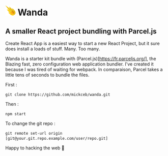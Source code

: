 # ![logo](https://github.com/mickceb/wanda/blob/main/src/assets/images/favicon.png) Wanda 
## A smaller React project bundling with Parcel.js

Create React App is a easiest way to start a new React Project, but it sure does install a loads of stuff. Many. Too many.

Wanda is a starter kit bundle with (Parcel.js)[https://fr.parceljs.org/], the Blazing fast, zero configuration web application bundler. I've created it because I was tired of waiting for webpack. In comparaison, Parcel takes a little tens of seconds to bundle the files.

First :
```
git clone https://github.com/mickceb/wanda.git
```
Then :
```
npm start
```

To change the git repo :
```
git remote set-url origin [git@your.git.repo.example.com/user/repo.git]
```

Happy to hacking the web 🤩